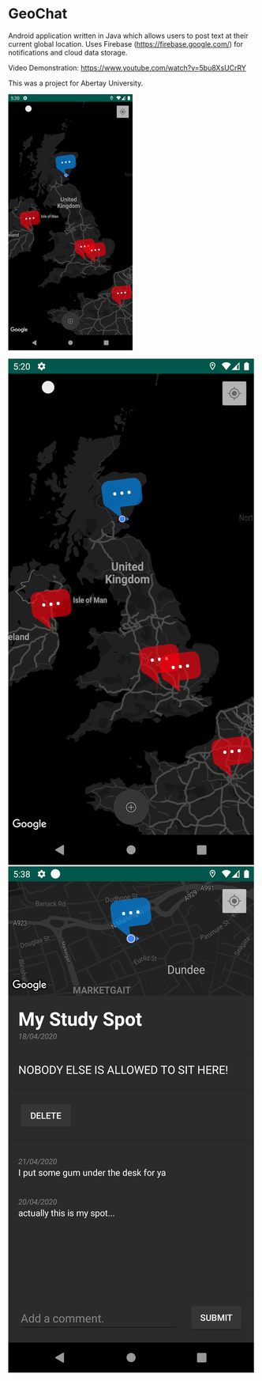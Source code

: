 # GeoChat
Android application written in Java which allows users to post text at their current global location. Uses Firebase (https://firebase.google.com/) for notifications and cloud data storage.

Video Demonstration: https://www.youtube.com/watch?v=5bu8XsUCrRY

This was a project for Abertay University.

<img src="https://github.com/MichaelPineapple/GeoChat/blob/master/documentation/screenshot00.png" width=50% height=50%>

![screenshot](https://github.com/MichaelPineapple/GeoChat/blob/master/documentation/screenshot00.png)
![screenshot2](https://github.com/MichaelPineapple/GeoChat/blob/master/documentation/screenshot01.png)
